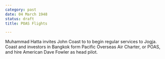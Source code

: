 ```yaml
---
category: past
date: 04 March 1948
status: draft
title: POAS Flights

---
```



Muhammad Hatta invites John Coast to to begin regular
services to Jogja. Coast and investors in Bangkok form Pacific Overseas
Air Charter, or POAS, and hire American Dave Fowler as head pilot.
